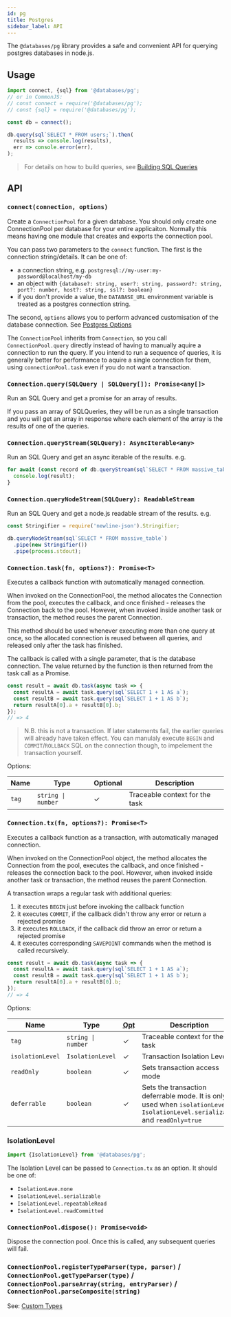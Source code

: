 ```yaml
---
id: pg
title: Postgres
sidebar_label: API
---
```


The `@databases/pg` library provides a safe and convenient API for querying postgres databases in node.js.

## Usage

```ts
import connect, {sql} from '@databases/pg';
// or in CommonJS:
// const connect = require('@databases/pg');
// const {sql} = require('@databases/pg');

const db = connect();

db.query(sql`SELECT * FROM users;`).then(
  results => console.log(results),
  err => console.error(err),
);
```

> For details on how to build queries, see [Building SQL Queries](sql.md)

## API

### `connect(connection, options)`

Create a `ConnectionPool` for a given database. You should only create one ConnectionPool per database for your entire applicaiton. Normally this means having one module that creates and exports the connection pool.

You can pass two parameters to the `connect` function. The first is the connection string/details. It can be one of:

- a connection string, e.g. `postgresql://my-user:my-password@localhost/my-db`
- an object with `{database?: string, user?: string, password?: string, port?: number, host?: string, ssl?: boolean}`
- if you don't provide a value, the `DATABASE_URL` environment variable is treated as a postgres connection string.

The second, `options` allows you to perform advanced customisation of the database connection. See [Postgres Options](pg-options.md)

The `ConnectionPool` inherits from `Connection`, so you call `ConnectionPool.query` directly instead of having to manually aquire a connection to run the query. If you intend to run a sequence of queries, it is generally better for performance to aquire a single connection for them, using `connectionPool.task` even if you do not want a transaction.

### `Connection.query(SQLQuery | SQLQuery[]): Promise<any[]>`

Run an SQL Query and get a promise for an array of results.

If you pass an array of SQLQueries, they will be run as a single transaction and you will get an array in response where each element of the array is the results of one of the queries.

### `Connection.queryStream(SQLQuery): AsyncIterable<any>`

Run an SQL Query and get an async iterable of the results. e.g.

```js
for await (const record of db.queryStream(sql`SELECT * FROM massive_table`)) {
  console.log(result);
}
```

### `Connection.queryNodeStream(SQLQuery): ReadableStream`

Run an SQL Query and get a node.js readable stream of the results. e.g.

```js
const Stringifier = require('newline-json').Stringifier;

db.queryNodeStream(sql`SELECT * FROM massive_table`)
  .pipe(new Stringifier())
  .pipe(process.stdout);
```

### `Connection.task(fn, options?): Promise<T>`

Executes a callback function with automatically managed connection.

When invoked on the ConnectionPool, the method allocates the Connection from the pool, executes the callback, and once finished - releases the Connection back to the pool. However, when invoked inside another task or transaction, the method reuses the parent Connection.

This method should be used whenever executing more than one query at once, so the allocated connection is reused between all queries, and released only after the task has finished.

The callback is called with a single parameter, that is the database connection. The value returned by the function is then returned from the task call as a Promise.

```ts
const result = await db.task(async task => {
  const resultA = await task.query(sql`SELECT 1 + 1 AS a`);
  const resultB = await task.query(sql`SELECT 1 + 1 AS b`);
  return resultA[0].a + resultB[0].b;
});
// => 4
```

> N.B. this is not a transaction. If later statements fail, the earlier queries will already have taken effect. You can manulaly execute `BEGIN` and `COMMIT`/`ROLLBACK` SQL on the connection though, to impelement the transaction yourself.

Options:

| Name  | Type                              | Optional | Description                    |
| ----- | --------------------------------- | -------- | ------------------------------ |
| `tag` | <code>string &#124; number</code> | ✓        | Traceable context for the task |

### `Connection.tx(fn, options?): Promise<T>`

Executes a callback function as a transaction, with automatically managed connection.

When invoked on the ConnectionPool object, the method allocates the Connection from the pool, executes the callback, and once finished - releases the connection back to the pool. However, when invoked inside another task or transaction, the method reuses the parent Connection.

A transaction wraps a regular task with additional queries:

1. it executes `BEGIN` just before invoking the callback function
2. it executes `COMMIT`, if the callback didn't throw any error or return a rejected promise
3. it executes `ROLLBACK`, if the callback did throw an error or return a rejected promise
4. it executes corresponding `SAVEPOINT` commands when the method is called recursively.

```ts
const result = await db.task(async task => {
  const resultA = await task.query(sql`SELECT 1 + 1 AS a`);
  const resultB = await task.query(sql`SELECT 1 + 1 AS b`);
  return resultA[0].a + resultB[0].b;
});
// => 4
```

Options:

| Name             | Type                              | <abbr title="Optional">Opt</abbr> | Description                                                                                                                      |
| ---------------- | --------------------------------- | --------------------------------- | -------------------------------------------------------------------------------------------------------------------------------- |
| `tag`            | <code>string &#124; number</code> | ✓                                 | Traceable context for the task                                                                                                   |
| `isolationLevel` | `IsolationLevel`                  | ✓                                 | Transaction Isolation Level                                                                                                      |
| `readOnly`       | `boolean`                         | ✓                                 | Sets transaction access mode                                                                                                     |
| `deferrable`     | `boolean`                         | ✓                                 | Sets the transaction deferrable mode. It is only used when `isolationLevel` is `IsolationLevel.serializable` and `readOnly=true` |

### IsolationLevel

```ts
import {IsolationLevel} from '@databases/pg';
```

The Isolation Level can be passed to `Connection.tx` as an option. It should be one of:

- `IsolationLeve.none`
- `IsolationLevel.serializable`
- `IsolationLevel.repeatableRead`
- `IsolationLevel.readCommitted`

### `ConnectionPool.dispose(): Promise<void>`

Dispose the connection pool. Once this is called, any subsequent queries will fail.

### `ConnectionPool.registerTypeParser(type, parser)` / `ConnectionPool.getTypeParser(type)` / `ConnectionPool.parseArray(string, entryParser)` / `ConnectionPool.parseComposite(string)`

See: [Custom Types](pg-custom-types.md)
